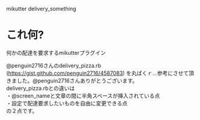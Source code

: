 mikutter delivery_something

これ何?
===========================
何かの配達を要求するmikutterプラグイン

@penguin2716さんのdelivery_pizza.rb (https://gist.github.com/penguin2716/4587083) を丸ぱくｒ…参考にさせて頂きました。@penguin2716さんありがとうございます。  
delivery_pizza.rbとの違いは  
・@screen_nameと文章の間に半角スペースが挿入されている点  
・設定で配達要求したいものを自由に変更できる点  
の２点です。

